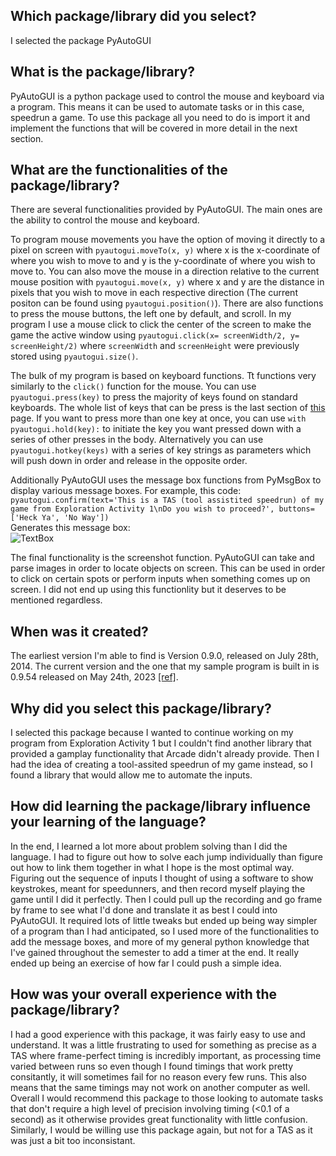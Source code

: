 ## Which package/library did you select?
I selected the package PyAutoGUI

## What is the package/library?
PyAutoGUI is a python package used to control the mouse and keyboard via a program. This means it can be used to automate tasks or in this case, speedrun a game. To use this package all you need to do is import it and implement the functions that will be covered in more detail in the next section. 


## What are the functionalities of the package/library?
There are several functionalities provided by PyAutoGUI. The main ones are the ability to control the mouse and keyboard. 

To program mouse movements you have the option of moving it directly to a pixel on screen with ```pyautogui.moveTo(x, y)``` where x is the x-coordinate of where you wish to move to and y is the y-coordinate of where you wish to move to. You can also move the mouse in a direction relative to the current mouse position with ```pyautogui.move(x, y)``` where x and y are the distance in pixels that you wish to move in each respective direction (The current positon can be found using ```pyautogui.position()```). There are also functions to press the mouse buttons, the left one by default, and scroll. In my program I use a mouse click to click the center of the screen to make the game the active window using ```pyautogui.click(x= screenWidth/2, y= screenHeight/2)``` where ```screenWidth``` and ```screenHeight``` were previously stored using ```pyautogui.size()```.   

The bulk of my program is based on keyboard functions. Tt functions very similarly to the ```click()``` function for the mouse. You can use ```pyautogui.press(key)``` to press the majority of keys found on standard keyboards. The whole list of keys that can be press is the last section of [this](https://pyautogui.readthedocs.io/en/latest/keyboard.html) page. If you want to press more than one key at once, you can use ```with pyautogui.hold(key):``` to initiate the key you want pressed down with a series of other presses in the body. Alternatively you can use ```pyautogui.hotkey(keys)``` with a series of key strings as parameters which will push down in order and release in the opposite order. 

Additionally PyAutoGUI uses the message box functions from PyMsgBox to display various message boxes.
For example, this code:    
```pyautogui.confirm(text='This is a TAS (tool assistited speedrun) of my game from Exploration Activity 1\nDo you wish to proceed?', buttons=['Heck Ya', 'No Way'])```  
Generates this message box:  
![TextBox](https://i.imgur.com/ytwD3Z4.png)  

The final functionality is the screenshot function. PyAutoGUI can take and parse images in order to locate objects on screen. This can be used in order to click on certain spots or perform inputs when something comes up on screen. I did not end up using this functionlity but it deserves to be mentioned regardless.

## When was it created?
The earliest version I'm able to find is Version 0.9.0, released on July 28th, 2014. The current version and the one that my sample program is built in is 0.9.54 released on May 24th, 2023 [[ref]](https://pypi.org/project/PyAutoGUI/#history).

## Why did you select this package/library?
I selected this package because I wanted to continue working on my program from Exploration Activity 1 but I couldn't find another library that provided a gamplay functionality that Arcade didn't already provide. Then I had the idea of creating a tool-assited speedrun of my game instead, so I found a library that would allow me to automate the inputs.

## How did learning the package/library influence your learning of the language?
In the end, I learned a lot more about problem solving than I did the language. I had to figure out how to solve each jump individually than figure out how to link them together in what I hope is the most optimal way. Figuring out the sequence of inputs I thought of using a software to show keystrokes, meant for speedunners, and then record myself playing the game until I did it perfectly. Then I could pull up the recording and go frame by frame to see what I'd done and translate it as best I could into PyAutoGUI. It required lots of little tweaks but ended up being way simpler of a program than I had anticipated, so I used more of the functionalities to add the message boxes, and more of my general python knowledge that I've gained throughout the semester to add a timer at the end. It really ended up being an exercise of how far I could push a simple idea.

## How was your overall experience with the package/library?
I had a good experience with this package, it was fairly easy to use and understand. It was a little frustrating to used for something as precise as a TAS where frame-perfect timing is incredibly important, as processing time varied between runs so even though I found timings that work pretty consitantly, it will sometimes fail for no reason every few runs. This also means that the same timings may not work on another computer as well. Overall I would recommend this package to those looking to automate tasks that don't require a high level of precision involving timing (<0.1 of a second) as it otherwise provides great functionality with little confusion. Similarly, I would be willing use this package again, but not for a TAS as it was just a bit too inconsistant.
